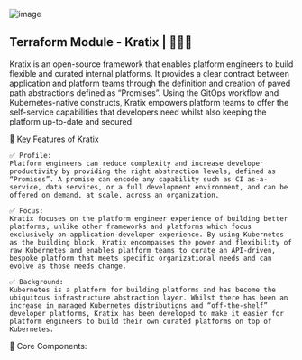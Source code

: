 ![image](https://github.com/user-attachments/assets/c90a5c48-1062-4e59-89f7-7281deee6dfe)

## Terraform Module - Kratix | 🚀🚀🚀 
Kratix is an open-source framework that enables platform engineers to build flexible and curated internal platforms. It provides a clear contract between application and platform teams through the definition and creation of paved path abstractions defined as “Promises”. Using the GitOps workflow and Kubernetes-native constructs, Kratix empowers platform teams to offer the self-service capabilities that developers need whilst also keeping the platform up-to-date and secured

🎯 Key Features of Kratix
```
✅ Profile:
Platform engineers can reduce complexity and increase developer productivity by providing the right abstraction levels, defined as “Promises”. A promise can encode any capability such as CI as-a-service, data services, or a full development environment, and can be offered on demand, at scale, across an organization.

✅ Focus:
Kratix focuses on the platform engineer experience of building better platforms, unlike other frameworks and platforms which focus exclusively on application-developer experience. By using Kubernetes as the building block, Kratix encompasses the power and flexibility of raw Kubernetes and enables platform teams to curate an API-driven, bespoke platform that meets specific organizational needs and can evolve as those needs change.

✅ Background:
Kubernetes is a platform for building platforms and has become the ubiquitous infrastructure abstraction layer. Whilst there has been an increase in managed Kubernetes distributions and “off-the-shelf” developer platforms, Kratix has been developed to make it easier for platform engineers to build their own curated platforms on top of Kubernetes.

```

🔨 Core Components:
```

```
